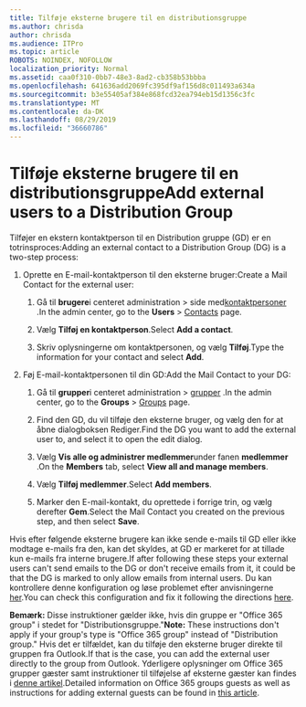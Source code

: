 ```yaml
---
title: Tilføje eksterne brugere til en distributionsgruppe
ms.author: chrisda
author: chrisda
ms.audience: ITPro
ms.topic: article
ROBOTS: NOINDEX, NOFOLLOW
localization_priority: Normal
ms.assetid: caa0f310-0bb7-48e3-8ad2-cb358b53bbba
ms.openlocfilehash: 641636add2069fc395df9af156d8c011493a634a
ms.sourcegitcommit: b3e55405af384e868fcd32ea794eb15d1356c3fc
ms.translationtype: MT
ms.contentlocale: da-DK
ms.lasthandoff: 08/29/2019
ms.locfileid: "36660786"
---
```

# <a name="add-external-users-to-a-distribution-group"></a><span data-ttu-id="1776f-102">Tilføje eksterne brugere til en distributionsgruppe</span><span class="sxs-lookup"><span data-stu-id="1776f-102">Add external users to a Distribution Group</span></span>

<span data-ttu-id="1776f-103">Tilføjer en ekstern kontaktperson til en Distribution gruppe (GD) er en totrinsproces:</span><span class="sxs-lookup"><span data-stu-id="1776f-103">Adding an external contact to a Distribution Group (DG) is a two-step process:</span></span>
  
1. <span data-ttu-id="1776f-104">Oprette en E-mail-kontaktperson til den eksterne bruger:</span><span class="sxs-lookup"><span data-stu-id="1776f-104">Create a Mail Contact for the external user:</span></span>
    
    1. <span data-ttu-id="1776f-105">Gå til **brugere**i centeret administration > side med[kontaktpersoner](https://admin.microsoft.com/adminportal/home#/Contact) .</span><span class="sxs-lookup"><span data-stu-id="1776f-105">In the admin center, go to the **Users** > [Contacts](https://admin.microsoft.com/adminportal/home#/Contact) page.</span></span> 
    
    2. <span data-ttu-id="1776f-106">Vælg **Tilføj en kontaktperson**.</span><span class="sxs-lookup"><span data-stu-id="1776f-106">Select **Add a contact**.</span></span>
    
    3. <span data-ttu-id="1776f-107">Skriv oplysningerne om kontaktpersonen, og vælg **Tilføj**.</span><span class="sxs-lookup"><span data-stu-id="1776f-107">Type the information for your contact and select **Add**.</span></span>
    
2. <span data-ttu-id="1776f-108">Føj E-mail-kontaktpersonen til din GD:</span><span class="sxs-lookup"><span data-stu-id="1776f-108">Add the Mail Contact to your DG:</span></span>
    
    1. <span data-ttu-id="1776f-109">Gå til **grupper**i centeret administration > [grupper](https://admin.microsoft.com/adminportal/home#/groups) .</span><span class="sxs-lookup"><span data-stu-id="1776f-109">In the admin center, go to the **Groups** > [Groups](https://admin.microsoft.com/adminportal/home#/groups) page.</span></span> 
    
    2. <span data-ttu-id="1776f-110">Find den GD, du vil tilføje den eksterne bruger, og vælg den for at åbne dialogboksen Rediger.</span><span class="sxs-lookup"><span data-stu-id="1776f-110">Find the DG you want to add the external user to, and select it to open the edit dialog.</span></span>
    
    3. <span data-ttu-id="1776f-111">Vælg **Vis alle og administrer medlemmer**under fanen **medlemmer** .</span><span class="sxs-lookup"><span data-stu-id="1776f-111">On the **Members** tab, select **View all and manage members**.</span></span> 
    
    4. <span data-ttu-id="1776f-112">Vælg **Tilføj medlemmer**.</span><span class="sxs-lookup"><span data-stu-id="1776f-112">Select **Add members**.</span></span>
    
    5. <span data-ttu-id="1776f-113">Marker den E-mail-kontakt, du oprettede i forrige trin, og vælg derefter **Gem**.</span><span class="sxs-lookup"><span data-stu-id="1776f-113">Select the Mail Contact you created on the previous step, and then select **Save**.</span></span>
    
<span data-ttu-id="1776f-114">Hvis efter følgende eksterne brugere kan ikke sende e-mails til GD eller ikke modtage e-mails fra den, kan det skyldes, at GD er markeret for at tillade kun e-mails fra interne brugere.</span><span class="sxs-lookup"><span data-stu-id="1776f-114">If after following these steps your external users can't send emails to the DG or don't receive emails from it, it could be that the DG is marked to only allow emails from internal users.</span></span> <span data-ttu-id="1776f-115">Du kan kontrollere denne konfiguration og løse problemet efter anvisningerne [her](https://support.office.com/article/Fix-email-delivery-issues-for-error-code-5-7-133-in-Office-365-991abc19-7756-438f-abcb-39f69b80f284.aspx).</span><span class="sxs-lookup"><span data-stu-id="1776f-115">You can check this configuration and fix it following the directions [here](https://support.office.com/article/Fix-email-delivery-issues-for-error-code-5-7-133-in-Office-365-991abc19-7756-438f-abcb-39f69b80f284.aspx).</span></span>
  
 <span data-ttu-id="1776f-116">**Bemærk:** Disse instruktioner gælder ikke, hvis din gruppe er "Office 365 group" i stedet for "Distributionsgruppe."</span><span class="sxs-lookup"><span data-stu-id="1776f-116">**Note:** These instructions don't apply if your group's type is "Office 365 group" instead of "Distribution group."</span></span> <span data-ttu-id="1776f-117">Hvis det er tilfældet, kan du tilføje den eksterne bruger direkte til gruppen fra Outlook.</span><span class="sxs-lookup"><span data-stu-id="1776f-117">If that is the case, you can add the external user directly to the group from Outlook.</span></span> <span data-ttu-id="1776f-118">Yderligere oplysninger om Office 365 grupper gæster samt instruktioner til tilføjelse af eksterne gæster kan findes i [denne artikel](https://support.office.com/article/Guest-access-in-Office-365-Groups-bfc7a840-868f-4fd6-a390-f347bf51aff6.aspx).</span><span class="sxs-lookup"><span data-stu-id="1776f-118">Detailed information on Office 365 groups guests as well as instructions for adding external guests can be found in [this article](https://support.office.com/article/Guest-access-in-Office-365-Groups-bfc7a840-868f-4fd6-a390-f347bf51aff6.aspx).</span></span>
  